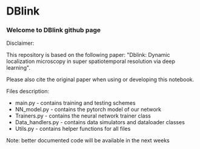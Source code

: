 # DBlink
### Welcome to DBlink github page
Disclaimer:

This repository is based on the following paper: "Dblink: Dynamic localization microscopy in super spatiotemporal resolution via deep learning".

Please also cite the original paper when using or developing this notebook.

Files description:
* main.py - contains training and testing schemes
* NN_model.py - contains the pytorch model of our network
* Trainers.py - contains the neural network trainer class
* Data_handlers.py - contains data simulators and dataloader classes
* Utils.py - contains helper functions for all files

Note: better documented code will be available in the next weeks
